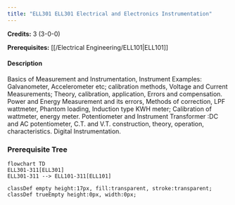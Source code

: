 ```yaml
---
title: "ELL301 ELL301 Electrical and Electronics Instrumentation"
---
```

**Credits:** 3 (3-0-0)

**Prerequisites:** [[/Electrical Engineering/ELL101|ELL101]]

#### Description
Basics of Measurement and Instrumentation, Instrument Examples: Galvanometer, Accelerometer etc; calibration methods, Voltage and Current Measurements; Theory, calibration, application, Errors and compensation. Power and Energy Measurement and its errors, Methods of correction, LPF wattmeter, Phantom loading, Induction type KWH meter; Calibration of wattmeter, energy meter. Potentiometer and Instrument Transformer :DC and AC potentiometer, C.T. and V.T. construction, theory, operation, characteristics. Digital Instrumentation.

### Prerequisite Tree

```mermaid
flowchart TD
ELL301-311[ELL301]
ELL301-311 --> ELL101-311[ELL101]

classDef empty height:17px, fill:transparent, stroke:transparent;
classDef trueEmpty height:0px, width:0px;
```